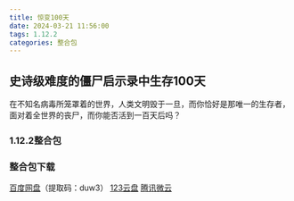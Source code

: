 ```yaml
---
title: 惊变100天
date: 2024-03-21 11:56:00
tags: 1.12.2
categories: 整合包
---
```


## 史诗级难度的僵尸启示录中生存100天
在不知名病毒所笼罩着的世界，人类文明毁于一旦，而你恰好是那唯一的生存者，面对着全世界的丧尸，而你能否活到一百天后吗？

### 1.12.2整合包

### 整合包下载

[百度网盘](https://pan.baidu.com/s/1JgDK8irHYPMdYN_OlYQK9A?pwd=duw3)（提取码：duw3）
[123云盘](https://www.123pan.com/s/3SfXjv-gRzov.html)
[腾讯微云](https://share.weiyun.com/8nOzitsa)

